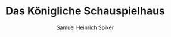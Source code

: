 ---
image: /assets/images/spiker/10a.jpg
author: Samuel Heinrich Spiker
artist: 
engraver: 
title: "Das Königliche Schauspielhaus"
subtitle: 
tags:
  - Theatre
layout: post
---